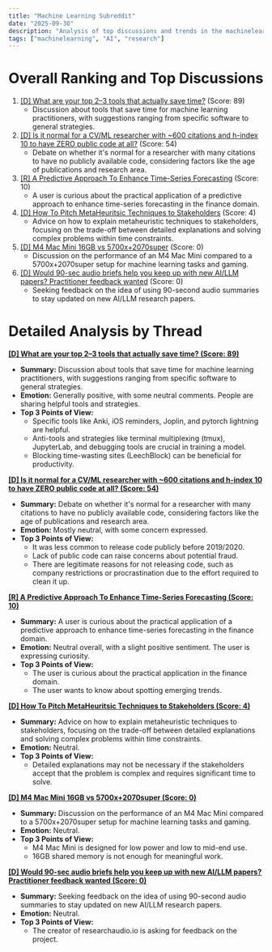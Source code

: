 ```yaml
---
title: "Machine Learning Subreddit"
date: "2025-09-30"
description: "Analysis of top discussions and trends in the machinelearning subreddit"
tags: ["machinelearning", "AI", "research"]
---
```


# Overall Ranking and Top Discussions
1.  [[D] What are your top 2–3 tools that actually save time?](https://www.reddit.com/r/MachineLearning/comments/1nuej8y/d_what_are_your_top_23_tools_that_actually_save/) (Score: 89)
    *   Discussion about tools that save time for machine learning practitioners, with suggestions ranging from specific software to general strategies.
2.  [[D] Is it normal for a CV/ML researcher with ~600 citations and h-index 10 to have ZERO public code at all?](https://www.reddit.com/r/MachineLearning/comments/1nuddci/d_is_it_normal_for_a_cvml_researcher_with_600/) (Score: 54)
    *   Debate on whether it's normal for a researcher with many citations to have no publicly available code, considering factors like the age of publications and research area.
3.  [[R] A Predictive Approach To Enhance Time-Series Forecasting](https://www.reddit.com/r/MachineLearning/comments/1nu1yfz/r_a_predictive_approach_to_enhance_timeseries/) (Score: 10)
    *   A user is curious about the practical application of a predictive approach to enhance time-series forecasting in the finance domain.
4.  [[D] How To Pitch MetaHeuritsic Techniques to Stakeholders](https://www.reddit.com/r/MachineLearning/comments/1nu4no7/d_how_to_pitch_metaheuritsic_techniques_to/) (Score: 4)
    *   Advice on how to explain metaheuristic techniques to stakeholders, focusing on the trade-off between detailed explanations and solving complex problems within time constraints.
5.  [[D] M4 Mac Mini 16GB vs 5700x+2070super](https://www.reddit.com/r/MachineLearning/comments/1nu9ey8/d_m4_mac_mini_16gb_vs_5700x2070super/) (Score: 0)
    *   Discussion on the performance of an M4 Mac Mini compared to a 5700x+2070super setup for machine learning tasks and gaming.
6.  [[D] Would 90-sec audio briefs help you keep up with new AI/LLM papers? Practitioner feedback wanted](https://www.reddit.com/r/MachineLearning/comments/1nukk1v/d_would_90sec_audio_briefs_help_you_keep_up_with/) (Score: 0)
    *   Seeking feedback on the idea of using 90-second audio summaries to stay updated on new AI/LLM research papers.

# Detailed Analysis by Thread
**[[D] What are your top 2–3 tools that actually save time? (Score: 89)](https://www.reddit.com/r/MachineLearning/comments/1nuej8y/d_what_are_your_top_23_tools_that_actually_save/)**
*   **Summary:**  Discussion about tools that save time for machine learning practitioners, with suggestions ranging from specific software to general strategies.
*   **Emotion:** Generally positive, with some neutral comments. People are sharing helpful tools and strategies.
*   **Top 3 Points of View:**
    *   Specific tools like Anki, iOS reminders, Joplin, and pytorch lightning are helpful.
    *   Anti-tools and strategies like terminal multiplexing (tmux), JupyterLab, and debugging tools are crucial in training a model.
    *   Blocking time-wasting sites (LeechBlock) can be beneficial for productivity.

**[[D] Is it normal for a CV/ML researcher with ~600 citations and h-index 10 to have ZERO public code at all? (Score: 54)](https://www.reddit.com/r/MachineLearning/comments/1nuddci/d_is_it_normal_for_a_cvml_researcher_with_600/)**
*   **Summary:** Debate on whether it's normal for a researcher with many citations to have no publicly available code, considering factors like the age of publications and research area.
*   **Emotion:** Mostly neutral, with some concern expressed.
*   **Top 3 Points of View:**
    *   It was less common to release code publicly before 2019/2020.
    *   Lack of public code can raise concerns about potential fraud.
    *   There are legitimate reasons for not releasing code, such as company restrictions or procrastination due to the effort required to clean it up.

**[[R] A Predictive Approach To Enhance Time-Series Forecasting (Score: 10)](https://www.reddit.com/r/MachineLearning/comments/1nu1yfz/r_a_predictive_approach_to_enhance_timeseries/)**
*   **Summary:** A user is curious about the practical application of a predictive approach to enhance time-series forecasting in the finance domain.
*   **Emotion:** Neutral overall, with a slight positive sentiment. The user is expressing curiosity.
*   **Top 3 Points of View:**
    *   The user is curious about the practical application in the finance domain.
    *   The user wants to know about spotting emerging trends.

**[[D] How To Pitch MetaHeuritsic Techniques to Stakeholders (Score: 4)](https://www.reddit.com/r/MachineLearning/comments/1nu4no7/d_how_to_pitch_metaheuritsic_techniques_to/)**
*   **Summary:** Advice on how to explain metaheuristic techniques to stakeholders, focusing on the trade-off between detailed explanations and solving complex problems within time constraints.
*   **Emotion:** Neutral.
*   **Top 3 Points of View:**
    *   Detailed explanations may not be necessary if the stakeholders accept that the problem is complex and requires significant time to solve.

**[[D] M4 Mac Mini 16GB vs 5700x+2070super (Score: 0)](https://www.reddit.com/r/MachineLearning/comments/1nu9ey8/d_m4_mac_mini_16gb_vs_5700x2070super/)**
*   **Summary:** Discussion on the performance of an M4 Mac Mini compared to a 5700x+2070super setup for machine learning tasks and gaming.
*   **Emotion:** Neutral.
*   **Top 3 Points of View:**
    *   M4 Mac Mini is designed for low power and low to mid-end use.
    *   16GB shared memory is not enough for meaningful work.

**[[D] Would 90-sec audio briefs help you keep up with new AI/LLM papers? Practitioner feedback wanted (Score: 0)](https://www.reddit.com/r/MachineLearning/comments/1nukk1v/d_would_90sec_audio_briefs_help_you_keep_up_with/)**
*   **Summary:** Seeking feedback on the idea of using 90-second audio summaries to stay updated on new AI/LLM research papers.
*   **Emotion:** Neutral.
*   **Top 3 Points of View:**
    *   The creator of researchaudio.io is asking for feedback on the project.
